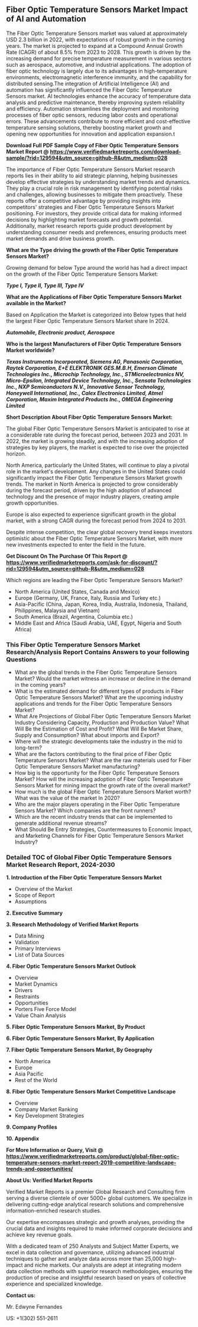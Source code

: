 <h2>Fiber Optic Temperature Sensors Market Impact of AI and Automation</h2>The Fiber Optic Temperature Sensors market was valued at approximately USD 2.3 billion in 2022, with expectations of robust growth in the coming years. The market is projected to expand at a Compound Annual Growth Rate (CAGR) of about 8.5% from 2023 to 2028. This growth is driven by the increasing demand for precise temperature measurement in various sectors such as aerospace, automotive, and industrial applications. The adoption of fiber optic technology is largely due to its advantages in high-temperature environments, electromagnetic interference immunity, and the capability for distributed sensing.The integration of Artificial Intelligence (AI) and automation has significantly influenced the Fiber Optic Temperature Sensors market. AI technologies enhance the accuracy of temperature data analysis and predictive maintenance, thereby improving system reliability and efficiency. Automation streamlines the deployment and monitoring processes of fiber optic sensors, reducing labor costs and operational errors. These advancements contribute to more efficient and cost-effective temperature sensing solutions, thereby boosting market growth and opening new opportunities for innovation and application expansion.t</p><p id="" class=""><strong>Download Full PDF Sample Copy of Fiber Optic Temperature Sensors Market Report @ <a href="https://www.verifiedmarketreports.com/download-sample/?rid=129594&utm_source=github-R&utm_medium=028" target="_blank">https://www.verifiedmarketreports.com/download-sample/?rid=129594&utm_source=github-R&utm_medium=028</a></strong></p><p>The importance of&nbsp;Fiber Optic Temperature Sensors Market research reports lies in their ability to aid strategic planning, helping businesses develop effective strategies by understanding market trends and dynamics. They play a crucial role in risk management by identifying potential risks and challenges, allowing businesses to mitigate them proactively. These reports offer a competitive advantage by providing insights into competitors' strategies and Fiber Optic Temperature Sensors Market positioning. For investors, they provide critical data for making informed decisions by highlighting market forecasts and growth potential. Additionally, market research reports guide product development by understanding consumer needs and preferences, ensuring products meet market demands and drive business growth.</p><p><strong>What are the&nbsp;Type driving the growth of the Fiber Optic Temperature Sensors Market?</strong></p><p id="" class="">Growing demand for below Type around the world has had a direct impact on the growth of the Fiber Optic Temperature Sensors Market:</p><em><strong>Type I, Type II, Type III, Type IV</strong></em></p><strong>What are the&nbsp;Applications&nbsp;of Fiber Optic Temperature Sensors Market available in the Market?</strong></p><p id="" class="">Based on Application the Market is categorized into Below types that held the largest Fiber Optic Temperature Sensors Market share In 2024.</p><em><strong>Automobile, Electronic product, Aerospace</strong></em></p><strong>Who is the largest Manufacturers of Fiber Optic Temperature Sensors Market worldwide?</strong></p><p><em><strong>Texas Instruments Incorporated, Siemens AG, Panasonic Corporation, Raytek Corporation, E+E ELEKTRONIK GES.M.B.H, Emerson Climate Technologies Inc., Microchip Technology, Inc., STMicroelectronics NV, Micro-Epsilon, Integrated Device Technology, Inc., Sensata Technologies Inc., NXP Semiconductors N.V., Innovative Sensor Technology, Honeywell International, Inc., Calex Electronics Limited, Atmel Corporation, Maxim Integrated Products Inc., OMEGA Engineering Limited</strong></em></p><p id="" class=""><strong>Short Description About Fiber Optic Temperature Sensors Market:</strong></p><p>The global Fiber Optic Temperature Sensors Market is anticipated to rise at a considerable rate during the forecast period, between 2023 and 2031. In 2022, the market is growing steadily, and with the increasing adoption of strategies by key players, the market is expected to rise over the projected horizon.</p><p>North America, particularly the United States, will continue to play a pivotal role in the market's development. Any changes in the United States could significantly impact the Fiber Optic Temperature Sensors Market growth trends. The market in North America is projected to grow considerably during the forecast period, driven by the high adoption of advanced technology and the presence of major industry players, creating ample growth opportunities.</p><p>Europe is also expected to experience significant growth in the global market, with a strong CAGR during the forecast period from 2024 to 2031.</p><p>Despite intense competition, the clear global recovery trend keeps investors optimistic about the Fiber Optic Temperature Sensors Market, with more new investments expected to enter the field in the future.</p><p id="" class=""><strong>Get Discount On The Purchase Of This Report @ <a href="https://www.verifiedmarketreports.com/ask-for-discount/?rid=129594&utm_source=github-R&utm_medium=028" target="_blank">https://www.verifiedmarketreports.com/ask-for-discount/?rid=129594&utm_source=github-R&utm_medium=028</a></strong></p>Which regions are leading the Fiber Optic Temperature Sensors Market?</p><ul><li>North America (United States, Canada and Mexico)</li><li>Europe (Germany, UK, France, Italy, Russia and Turkey etc.)</li><li>Asia-Pacific (China, Japan, Korea, India, Australia, Indonesia, Thailand, Philippines, Malaysia and Vietnam)</li><li>South America (Brazil, Argentina, Columbia etc.)</li><li>Middle East and Africa (Saudi Arabia, UAE, Egypt, Nigeria and South Africa)</li></ul><h3 id="" class="">This Fiber Optic Temperature Sensors Market Research/Analysis Report Contains Answers to your following Questions</h3><ul><li>What are the global trends in the Fiber Optic Temperature Sensors Market? Would the market witness an increase or decline in the demand in the coming years?</li><li>What is the estimated demand for different types of products in Fiber Optic Temperature Sensors Market? What are the upcoming industry applications and trends for the Fiber Optic Temperature Sensors Market?</li><li>What Are Projections of Global Fiber Optic Temperature Sensors Market Industry Considering Capacity, Production and Production Value? What Will Be the Estimation of Cost and Profit? What Will Be Market Share, Supply and Consumption? What about imports and Export?</li><li>Where will the strategic developments take the industry in the mid to long-term?</li><li>What are the factors contributing to the final price of Fiber Optic Temperature Sensors Market? What are the raw materials used for Fiber Optic Temperature Sensors Market manufacturing?</li><li>How big is the opportunity for the Fiber Optic Temperature Sensors Market? How will the increasing adoption of Fiber Optic Temperature Sensors Market for mining impact the growth rate of the overall market?</li><li>How much is the global Fiber Optic Temperature Sensors Market worth? What was the value of the market In 2020?</li><li>Who are the major players operating in the Fiber Optic Temperature Sensors Market? Which companies are the front runners?</li><li>Which are the recent industry trends that can be implemented to generate additional revenue streams?</li><li>What Should Be Entry Strategies, Countermeasures to Economic Impact, and Marketing Channels for Fiber Optic Temperature Sensors Market Industry?</li></ul><h3 id="" class="">Detailed TOC of Global Fiber Optic Temperature Sensors Market Research Report, 2024-2030</h3><p id="" class=""><strong>1. Introduction of the Fiber Optic Temperature Sensors Market</strong></p><ul><li>Overview of the Market</li><li>Scope of Report</li><li>Assumptions</li></ul><p id="" class=""><strong>2. Executive Summary</strong></p><p id="" class=""><strong>3. Research Methodology of Verified Market Reports</strong></p><ul><li>Data Mining</li><li>Validation</li><li>Primary Interviews</li><li>List of Data Sources</li></ul><p id="" class=""><strong>4. Fiber Optic Temperature Sensors Market Outlook</strong></p><ul><li>Overview</li><li>Market Dynamics</li><li>Drivers</li><li>Restraints</li><li>Opportunities</li><li>Porters Five Force Model</li><li>Value Chain Analysis</li></ul><p id="" class=""><strong>5. Fiber Optic Temperature Sensors Market, By Product</strong></p><p id="" class=""><strong>6. Fiber Optic Temperature Sensors Market, By Application</strong></p><p id="" class=""><strong>7. Fiber Optic Temperature Sensors Market, By Geography</strong></p><ul><li>North America</li><li>Europe</li><li>Asia Pacific</li><li>Rest of the World</li></ul><p id="" class=""><strong>8. Fiber Optic Temperature Sensors Market Competitive Landscape</strong></p><ul><li>Overview</li><li>Company Market Ranking</li><li>Key Development Strategies</li></ul><p id="" class=""><strong>9. Company Profiles</strong></p><p id="" class=""><strong>10. Appendix</strong></p><p id="" class=""><strong>For More Information or Query, Visit @ <a href="https://www.verifiedmarketreports.com/product/global-fiber-optic-temperature-sensors-market-report-2019-competitive-landscape-trends-and-opportunities/" target="_blank">https://www.verifiedmarketreports.com/product/global-fiber-optic-temperature-sensors-market-report-2019-competitive-landscape-trends-and-opportunities/</a></strong></p><p id="" class=""><strong>About Us: Verified Market Reports</strong></p><p id="" class="">Verified Market Reports is a premier Global Research and Consulting firm serving a diverse clientele of over 5000+ global customers. We specialize in delivering cutting-edge analytical research solutions and comprehensive information-enriched research studies.</p><p id="" class="">Our expertise encompasses strategic and growth analyses, providing the crucial data and insights required to make informed corporate decisions and achieve key revenue goals.</p><p id="" class="">With a dedicated team of 250 Analysts and Subject Matter Experts, we excel in data collection and governance, utilizing advanced industrial techniques to gather and analyze data across more than 25,000 high-impact and niche markets. Our analysts are adept at integrating modern data collection methods with superior research methodologies, ensuring the production of precise and insightful research based on years of collective experience and specialized knowledge.</p><p id="" class=""><strong>Contact us:</strong></p><p id="" class="">Mr. Edwyne Fernandes</p><p id="" class="">US: +1(302) 551-2611</p>